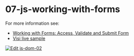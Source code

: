 # 07-js-working-with-forms

For more information see:
- [Working with Forms: Access, Validate and Submit Form](https://plentistack.com/working-with-forms-access-validate-and-submit-form/?utm_source=github&utm_medium=website&utm_campaign=blog-post)
- [Visi live sample](https://07-js-working-with-forms.vercel.app/)

[![Edit js-dom-02](https://codesandbox.io/static/img/play-codesandbox.svg)](https://codesandbox.io/s/github/plentistack/js-dom/tree/07-js-working-with-forms/?fontsize=14&hidenavigation=1&theme=dark)


